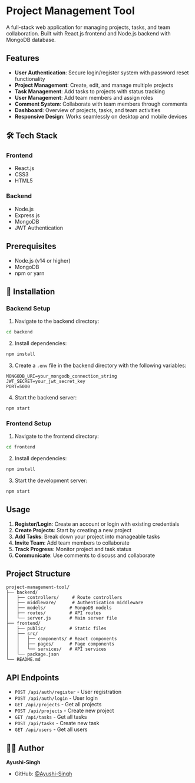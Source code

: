 # Project Management Tool

A full-stack web application for managing projects, tasks, and team collaboration. Built with React.js frontend and Node.js backend with MongoDB database.

##  Features

- **User Authentication**: Secure login/register system with password reset functionality
- **Project Management**: Create, edit, and manage multiple projects
- **Task Management**: Add tasks to projects with status tracking
- **User Management**: Add team members and assign roles
- **Comment System**: Collaborate with team members through comments
- **Dashboard**: Overview of projects, tasks, and team activities
- **Responsive Design**: Works seamlessly on desktop and mobile devices

## 🛠️ Tech Stack

### Frontend
- React.js
- CSS3
- HTML5

### Backend
- Node.js
- Express.js
- MongoDB
- JWT Authentication

##  Prerequisites

- Node.js (v14 or higher)
- MongoDB
- npm or yarn

## 🔧 Installation

### Backend Setup

1. Navigate to the backend directory:
```bash
cd backend
```

2. Install dependencies:
```bash
npm install
```

3. Create a `.env` file in the backend directory with the following variables:
```env
MONGODB_URI=your_mongodb_connection_string
JWT_SECRET=your_jwt_secret_key
PORT=5000
```

4. Start the backend server:
```bash
npm start
```

### Frontend Setup

1. Navigate to the frontend directory:
```bash
cd frontend
```

2. Install dependencies:
```bash
npm install
```

3. Start the development server:
```bash
npm start
```

##  Usage

1. **Register/Login**: Create an account or login with existing credentials
2. **Create Projects**: Start by creating a new project
3. **Add Tasks**: Break down your project into manageable tasks
4. **Invite Team**: Add team members to collaborate
5. **Track Progress**: Monitor project and task status
6. **Communicate**: Use comments to discuss and collaborate

##  Project Structure

```
project-management-tool/
├── backend/
│   ├── controllers/     # Route controllers
│   ├── middleware/      # Authentication middleware
│   ├── models/         # MongoDB models
│   ├── routes/         # API routes
│   └── server.js       # Main server file
├── frontend/
│   ├── public/         # Static files
│   ├── src/
│   │   ├── components/ # React components
│   │   ├── pages/      # Page components
│   │   └── services/   # API services
│   └── package.json
└── README.md
```

##  API Endpoints

- `POST /api/auth/register` - User registration
- `POST /api/auth/login` - User login
- `GET /api/projects` - Get all projects
- `POST /api/projects` - Create new project
- `GET /api/tasks` - Get all tasks
- `POST /api/tasks` - Create new task
- `GET /api/users` - Get all users


## 👨‍💻 Author

**Ayushi-Singh**
- GitHub: [@Ayushi-Singh](https://github.com//Ayushi-singh)

